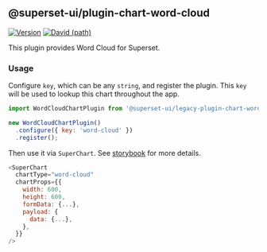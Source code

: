 ## @superset-ui/plugin-chart-word-cloud

[![Version](https://img.shields.io/npm/v/@superset-ui/plugin-chart-word-cloud.svg?style=flat-square)](https://img.shields.io/npm/v/@superset-ui/plugin-chart-word-cloud.svg?style=flat-square)
[![David (path)](https://img.shields.io/david/apache-superset/superset-ui.svg?path=packages%2Fsuperset-ui-plugin-chart-word-cloud&style=flat-square)](https://david-dm.org/apache-superset/superset-ui?path=packages/superset-ui-plugin-chart-word-cloud)

This plugin provides Word Cloud for Superset.

### Usage

Configure `key`, which can be any `string`, and register the plugin. This `key` will be used to lookup this chart throughout the app.

```js
import WordCloudChartPlugin from '@superset-ui/legacy-plugin-chart-word-cloud';

new WordCloudChartPlugin()
  .configure({ key: 'word-cloud' })
  .register();
```

Then use it via `SuperChart`. See [storybook](https://apache-superset.github.io/superset-ui-legacy/?selectedKind=plugin-chart-word-cloud) for more details.

```js
<SuperChart
  chartType="word-cloud"
  chartProps={{
    width: 600,
    height: 600,
    formData: {...},
    payload: {
      data: {...},
    },
  }}
/>
```